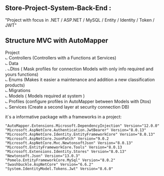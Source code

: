 ## Store-Project-System-Back-End : 

  "Project with focus in .NET / ASP.NET / MySQL / Entity / Identity / Token / JWT"

## Structure MVC with AutoMapper
  Project<br>
    ⨽ Controllers  (Controllers with a Functions at Services) <br>
    ⨽ Data<br>
    .   ⨽Dtos ( Mask profiles for connection Models with only info required and yours functions)<br>
    ⨽ Enums (Makes it easier a maintenance and addition a new classification products)<br>
    ⨽ Migrations<br>
    ⨽ Models ( Models required at system ) <br>
    ⨽ Profiles (configure profiles in AutoMapper between Models with Dtos)<br>
    ⨽ Services (Create a second layer at security connection DB)

it`s a informative package with a frameworks in a project:

    "AutoMapper.Extensions.Microsoft.DependencyInjection" Version="12.0.0"
    "Microsoft.AspNetCore.Authentication.JwtBearer" Version="8.0.13"
    "Microsoft.AspNetCore.Identity.EntityFrameworkCore" Version="8.0.13"
    "Microsoft.AspNetCore.JsonPatch" Version="9.0.2
    "Microsoft.AspNetCore.Mvc.NewtonsoftJson" Version="8.0.13"
    "Microsoft.EntityFrameworkCore.Tools" Version="8.0.13
    "Microsoft.Extensions.Identity.Stores" Version="8.0.13"
    "Newtonsoft.Json" Version="13.0.3"
    "Pomelo.EntityFrameworkCore.MySql" Version="8.0.2"
    "Swashbuckle.AspNetCore" Version="6.6.2"
    "System.IdentityModel.Tokens.Jwt" Version="8.6.0"
